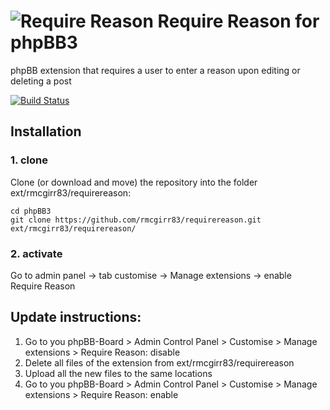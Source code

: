 # ![Require Reason](https://imattpro.github.io/logo/search.png "Require Reason") Require Reason for phpBB3

phpBB extension that requires a user to enter a reason upon editing or deleting a post

[![Build Status](https://github.com/rmcgirr83/requirereason/workflows/Tests/badge.svg)](https://github.com/rmcgirr83/requirereason/actions)

## Installation

### 1. clone
Clone (or download and move) the repository into the folder ext/rmcgirr83/requirereason:

```
cd phpBB3
git clone https://github.com/rmcgirr83/requirereason.git ext/rmcgirr83/requirereason/
```

### 2. activate
Go to admin panel -> tab customise -> Manage extensions -> enable Require Reason


## Update instructions:
1. Go to you phpBB-Board > Admin Control Panel > Customise > Manage extensions > Require Reason: disable
2. Delete all files of the extension from ext/rmcgirr83/requirereason
3. Upload all the new files to the same locations
4. Go to you phpBB-Board > Admin Control Panel > Customise > Manage extensions > Require Reason: enable
